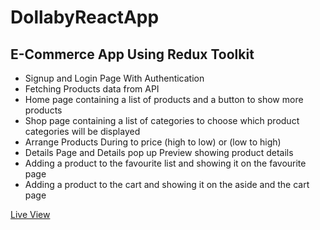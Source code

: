 # DollabyReactApp
## E-Commerce App Using Redux Toolkit

<ul>
  <li>Signup and Login Page With Authentication</li>
  <li>Fetching Products data from API</li>
  <li>Home page containing a list of products and a button to show more products</li>
  <li>Shop page containing a list of categories to choose which product categories will be displayed</li>
  <li>Arrange Products During to price (high to low) or (low to high)</li>
  <li>Details Page and Details pop up Preview showing product details</li>
  <li>Adding a product to the favourite list and showing it on the favourite page</li>
  <li>Adding a product to the cart and showing it on the aside and the cart page</li>
</ul>

</hr>
<a href="https://ziad-ahmed22.github.io/DollabyReactApp/" target="_blank">Live View</a>
